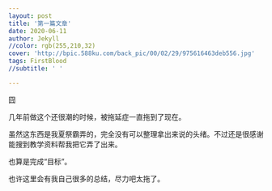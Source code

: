 ```yaml
---
layout: post
title: '第一篇文章'
date: 2020-06-11
author: Jekyll
//color: rgb(255,210,32)
cover: 'http://bpic.588ku.com/back_pic/00/02/29/975616463deb556.jpg'
tags: FirstBlood 
//subtitle: ' '

---
```




囧 

几年前做这个还很潮的时候，被拖延症一直拖到了现在。

虽然这东西是我夏祭霸弄的，完全没有可以整理拿出来说的头绪。不过还是很感谢能搜到教学资料帮我把它弄了出来。

也算是完成“目标”。

也许这里会有我自己很多的总结，尽力吧太拖了。

 

